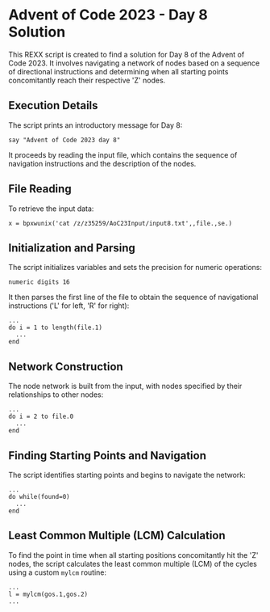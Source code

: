 # Advent of Code 2023 - Day 8 Solution

This REXX script is created to find a solution for Day 8 of the Advent of Code 2023. It involves navigating a network of nodes based on a sequence of directional instructions and determining when all starting points concomitantly reach their respective 'Z' nodes.

## Execution Details

The script prints an introductory message for Day 8:

```rexx
say "Advent of Code 2023 day 8"
```

It proceeds by reading the input file, which contains the sequence of navigation instructions and the description of the nodes.

## File Reading

To retrieve the input data:

```rexx
x = bpxwunix('cat /z/z35259/AoC23Input/input8.txt',,file.,se.)
```

## Initialization and Parsing

The script initializes variables and sets the precision for numeric operations:

```rexx
numeric digits 16
```

It then parses the first line of the file to obtain the sequence of navigational instructions ('L' for left, 'R' for right):

```rexx
...
do i = 1 to length(file.1)
  ...
end
```

## Network Construction

The node network is built from the input, with nodes specified by their relationships to other nodes:

```rexx
...
do i = 2 to file.0
  ...
end
```

## Finding Starting Points and Navigation

The script identifies starting points and begins to navigate the network:

```rexx
...
do while(found=0)
  ...
end
```

## Least Common Multiple (LCM) Calculation

To find the point in time when all starting positions concomitantly hit the 'Z' nodes, the script calculates the least common multiple (LCM) of the cycles using a custom `mylcm` routine:

```rexx
...
l = mylcm(gos.1,gos.2)
...
```
